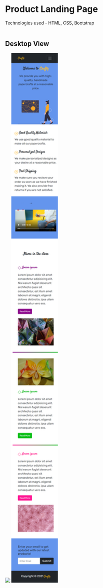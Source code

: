 # Product Landing Page
Technologies used - HTML, CSS, Bootstrap<br><br>

## Desktop View<br>
<img src="/ss/Image 2.png" width="450px" Height="auto">
<img src="/ss/MV.png" width="150px" Height="auto">
